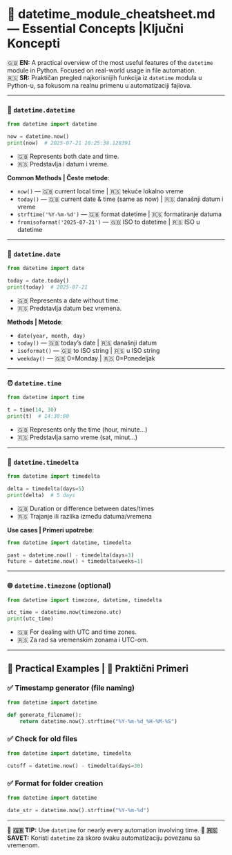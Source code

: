 # 🧠 datetime_module_cheatsheet.md — Essential Concepts |Ključni Koncepti

🇬🇧 **EN:** A practical overview of the most useful features of the `datetime` module in Python. Focused on real-world usage in file automation.  
🇷🇸 **SR:** Praktičan pregled najkorisnijih funkcija iz `datetime` modula u Python-u, sa fokusom na realnu primenu u automatizaciji fajlova.

---

### 📅 `datetime.datetime`

```python
from datetime import datetime

now = datetime.now()
print(now)  # 2025-07-21 10:25:38.128391
```

- 🇬🇧 Represents both date and time.
- 🇷🇸 Predstavlja i datum i vreme.

**Common Methods | Česte metode**:

- `now()` — 🇬🇧 current local time | 🇷🇸 tekuće lokalno vreme
- `today()` — 🇬🇧 current date & time (same as now) | 🇷🇸 današnji datum i vreme
- `strftime('%Y-%m-%d')` — 🇬🇧 format datetime | 🇷🇸 formatiranje datuma
- `fromisoformat('2025-07-21')` — 🇬🇧 ISO to datetime | 🇷🇸 ISO u datetime

---

### 📆 `datetime.date`

```python
from datetime import date

today = date.today()
print(today)  # 2025-07-21
```

- 🇬🇧 Represents a date without time.
- 🇷🇸 Predstavlja datum bez vremena.

**Methods | Metode**:

- `date(year, month, day)`
- `today()` — 🇬🇧 today’s date | 🇷🇸 današnji datum
- `isoformat()` — 🇬🇧 to ISO string | 🇷🇸 u ISO string
- `weekday()` — 🇬🇧 0=Monday | 🇷🇸 0=Ponedeljak

---

### ⏰ `datetime.time`

```python
from datetime import time

t = time(14, 30)
print(t)  # 14:30:00
```

- 🇬🇧 Represents only the time (hour, minute...)
- 🇷🇸 Predstavlja samo vreme (sat, minut...)

---

### 🔁 `datetime.timedelta`

```python
from datetime import timedelta

delta = timedelta(days=5)
print(delta)  # 5 days
```

- 🇬🇧 Duration or difference between dates/times
- 🇷🇸 Trajanje ili razlika između datuma/vremena

**Use cases | Primeri upotrebe**:

```python
from datetime import datetime, timedelta

past = datetime.now() - timedelta(days=3)
future = datetime.now() + timedelta(weeks=1)
```

---

### 🌐 `datetime.timezone` (optional)

```python
from datetime import timezone, datetime, timedelta

utc_time = datetime.now(timezone.utc)
print(utc_time)
```

- 🇬🇧 For dealing with UTC and time zones.
- 🇷🇸 Za rad sa vremenskim zonama i UTC-om.

---

## 🧪 Practical Examples | 🧪 Praktični Primeri

### ✅ Timestamp generator (file naming)

```python
from datetime import datetime

def generate_filename():
    return datetime.now().strftime("%Y-%m-%d_%H-%M-%S")
```

### ✅ Check for old files

```python
from datetime import datetime, timedelta

cutoff = datetime.now() - timedelta(days=30)
```

### ✅ Format for folder creation

```python
from datetime import datetime

date_str = datetime.now().strftime("%Y-%m-%d")
```

---

📌 **🇬🇧 TIP:** Use `datetime` for nearly every automation involving time.
📌 **🇷🇸 SAVET:** Koristi `datetime` za skoro svaku automatizaciju povezanu sa vremenom.
